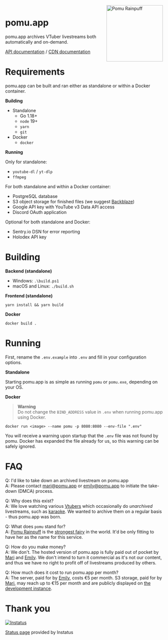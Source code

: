 <img width="180" align="right" style="float: right; margin: 0 0 0 10px;" alt="Pomu Rainpuff" src="https://i.imgur.com/aH6F1Mh.png">

# pomu.app

pomu.app archives VTuber livestreams both automatically and on-demand.

[API documentation][7] / [CDN documentation][8]

# Requirements

pomu.app can be built and ran either as standalone or within
a Docker container.

**Building**

* Standalone
  * Go 1.18+
  * `node` 19+
  * `yarn`
  * `git`
* Docker
  * `docker`

**Running**

Only for standalone:

* `youtube-dl` / `yt-dlp`
* `ffmpeg`

For both standalone and within a Docker container:

* PostgreSQL database
* S3 object storage for finished files (we suggest [Backblaze][2])
* Google API key with YouTube v3 Data API access
* Discord OAuth application

Optional for both standalone and Docker:

* Sentry.io DSN for error reporting
* Holodex API key

# Building

**Backend (standalone)**

* Windows: `.\build.ps1`
* macOS and Linux: `./build.sh`

**Frontend (standalone)**

```
yarn install && yarn build
```

**Docker**

```
docker build .
```

# Running

First, rename the `.env.example` into `.env` and fill in your
configuration options.

**Standalone**

Starting pomu.app is as simple as running `pomu` or `pomu.exe`, depending on your OS.

**Docker**

> **Warning**  
> Do not change the `BIND_ADDRESS` value in `.env` when running pomu.app using Docker.

```
docker run <image> --name pomu -p 8080:8080 --env-file ".env"
```

You will receive a warning upon startup that the `.env` file was
not found by pomu. Docker has expanded the file already for us,
so this warning can be safely ignored.

# FAQ

Q: I'd like to take down an archived livestream on pomu.app   
A: Please contact mari@pomu.app or emily@pomu.app to initiate the take-down (DMCA) process.

Q: Why does this exist?  
A: We love watching various [Vtubers][0] which occasionally
do _unarchived_ livestreams, such as [karaoke][1]. We wanted to
archive them on a regular basis - thus pomu.app was born.  
  
Q: What does `pomu` stand for?  
A: [Pomu Rainpuff][3] is the [strongest fairy][4] in the world. It'd be only
fitting to have her as the name for this service.  
  
Q: How do you make money?  
A: We don't. The hosted version of pomu.app is fully paid
out of pocket by [Mari][5] and [Emily][6]. We don't intend to turn
it commercial as it's not our content, and thus we have no right
to profit off of livestreams produced by others.

Q: How much does it cost to run pomu.app per month?  
A: The server, paid for by [Emily][6], costs €5 per month. S3 storage, paid for
by [Mari][5], may reach up to €15 per month and are publicly displayed on [the development instance][9].

# Thank you

[![Instatus](https://avatars.githubusercontent.com/u/57594402?s=400&v=4)][instatus]

[Status page][10] provided by Instatus

[0]: https://en.wikipedia.org/wiki/VTuber
[1]: https://music.holodex.net/
[2]: https://www.backblaze.com/
[3]: https://www.youtube.com/channel/UCP4nMSTdwU1KqYWu3UH5DHQ
[4]: https://www.youtube.com/watch?v=iadFVBNQuMw
[5]: https://twitter.com/mellowagain
[6]: https://twitter.com/emilydotgg
[7]: https://docs.pomu.app
[8]: https://docs-cdn.pomu.app
[9]: https://dev.pomu.app
[10]: https://status.pomu.app
[instatus]: https://instatus.com/
